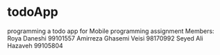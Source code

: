 # todoApp
programming a todo app for Mobile programming assignment 
Members:
Roya Daneshi 99101557
Amirreza Ghasemi Veisi 98170992
Seyed Ali Hazaveh 99105804

